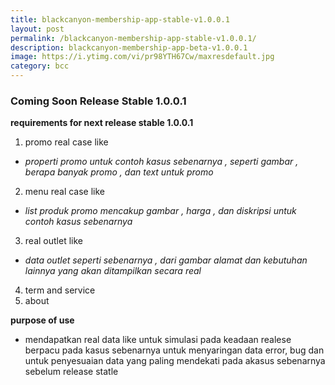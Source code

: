 ```yaml
---
title: blackcanyon-membership-app-stable-v1.0.0.1
layout: post
permalink: /blackcanyon-membership-app-stable-v1.0.0.1/
description: blackcanyon-membership-app-beta-v1.0.0.1
image: https://i.ytimg.com/vi/pr98YTH67Cw/maxresdefault.jpg
category: bcc
---
```



### Coming Soon Release Stable 1.0.0.1

**requirements for next release stable 1.0.0.1**
1. promo real case like
  - *properti promo untuk contoh kasus sebenarnya , seperti gambar , berapa banyak promo , dan text untuk promo*
2. menu real case like
  - *list produk promo mencakup gambar , harga , dan diskripsi untuk contoh kasus sebenarnya*
3. real outlet like
  - *data outlet seperti sebenarnya , dari gambar alamat dan kebutuhan lainnya yang akan ditampilkan secara real*
4. term and service
5. about


**purpose of use**
- mendapatkan real data like untuk simulasi pada keadaan realese berpacu pada kasus sebenarnya untuk menyaringan data error, bug dan untuk penyesuaian data yang paling mendekati pada akasus sebenarnya sebelum release statle
